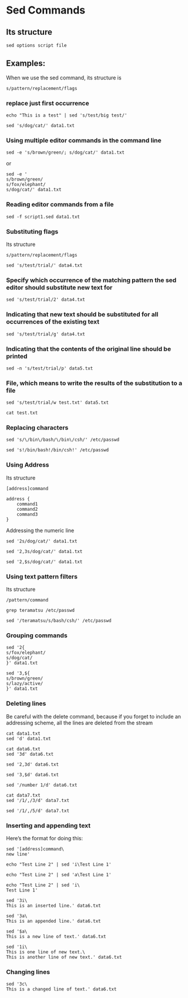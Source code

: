 # Sed Commands

## Its structure

    sed options script file

## Examples:
When we use the sed command, its structure is

    s/pattern/replacement/flags

### replace just first occurrence

    echo "This is a test" | sed 's/test/big test/'

    sed 's/dog/cat/' data1.txt

### Using multiple editor commands in the command line

    sed -e 's/brown/green/; s/dog/cat/' data1.txt

or

    sed -e '
    s/brown/green/
    s/fox/elephant/
    s/dog/cat/' data1.txt

### Reading editor commands from a file

    sed -f script1.sed data1.txt

### Substituting flags
Its structure

    s/pattern/replacement/flags

    sed 's/test/trial/' data4.txt

### Specify which occurrence of the matching pattern the sed editor should substitute new text for

    sed 's/test/trial/2' data4.txt

### Indicating that new text should be substituted for all occurrences of the existing text

    sed 's/test/trial/g' data4.txt

### Indicating that the contents of the original line should be printed

    sed -n 's/test/trial/p' data5.txt

### File, which means to write the results of the substitution to a file

    sed 's/test/trial/w test.txt' data5.txt

    cat test.txt

### Replacing characters

    sed 's/\/bin\/bash/\/bin\/csh/' /etc/passwd

    sed 's!/bin/bash!/bin/csh!' /etc/passwd

### Using Address
Its structure

    [address]command

    address {
        command1
        command2
        command3
    }

Addressing the numeric line

    sed '2s/dog/cat/' data1.txt

    sed '2,3s/dog/cat/' data1.txt

    sed '2,$s/dog/cat/' data1.txt

### Using text pattern filters
Its structure

    /pattern/command

    grep teramatsu /etc/passwd

    sed '/teramatsu/s/bash/csh/' /etc/passwd

### Grouping commands

    sed '2{
    s/fox/elephant/
    s/dog/cat/
    }' data1.txt

    sed '3,${
    s/brown/green/
    s/lazy/active/
    }' data1.txt

### Deleting lines
Be careful with the delete command, because if you forget to include an addressing scheme, all the lines are deleted from the stream

    cat data1.txt
    sed 'd' data1.txt

    cat data6.txt
    sed '3d' data6.txt

    sed '2,3d' data6.txt

    sed '3,$d' data6.txt

    sed '/number 1/d' data6.txt

    cat data7.txt
    sed '/1/,/3/d' data7.txt

    sed '/1/,/5/d' data7.txt

### Inserting and appending text
Here’s the format for doing this:

    sed '[address]command\
    new line'

    echo "Test Line 2" | sed 'i\Test Line 1'

    echo "Test Line 2" | sed 'a\Test Line 1'

    echo "Test Line 2" | sed 'i\
    Test Line 1'

    sed '3i\
    This is an inserted line.' data6.txt

    sed '3a\
    This is an appended line.' data6.txt

    sed '$a\
    This is a new line of text.' data6.txt

    sed '1i\
    This is one line of new text.\
    This is another line of new text.' data6.txt

### Changing lines

    sed '3c\
    This is a changed line of text.' data6.txt
